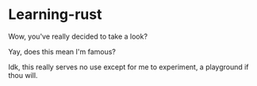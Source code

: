 # Learning-rust

Wow, you've really decided to take a look?

Yay, does this mean I'm famous?

Idk, this really serves no use except for me to experiment, a playground if thou will.